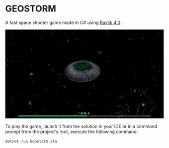 # GEOSTORM

A fast space shooter game made in C# using [Raylib 4.0](https://www.raylib.com/).

![Gameplay](./gameplay.gif)

To play the game, launch it from the solution in your IDE or in a command prompt from the project's root, execute the following command:

```shell
dotnet run Geostorm.sln
```

